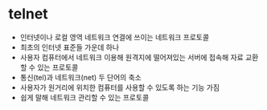 telnet
===
- 인터넷이나 로컬 영역 네트워크 연결에 쓰이는 네트워크 프로토콜  
- 최초의 인터넷 표준들 가운데 하나  
- 사용자 컴퓨터에서 네트워크 이용해 원격지에 떨어져있는 서버에 접속해 자료 교환할 수 있는 프로토콜  
- 통신(tel)과 네트워크(net) 두 단어의 축소  
- 사용자가 원거리에 위치한 컴퓨터를 사용할 수 있도록 하는 기능 가짐  
- 쉽게 말해 네트워크 관리할 수 있는 프로토콜  
